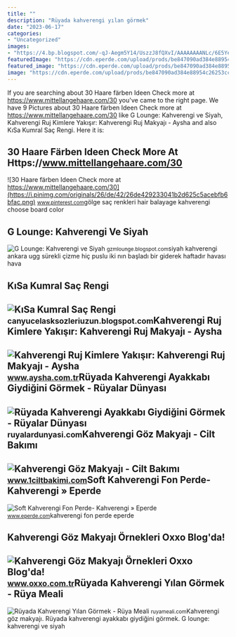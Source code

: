 ```yaml
---
title: ""
description: "Rüyada kahverengi yılan görmek"
date: "2023-06-17"
categories:
- "Uncategorized"
images:
- "https://4.bp.blogspot.com/-qJ-Aegm5Y14/UszzJ8fQXvI/AAAAAAAANLc/6E5Ye0SBsuE/s1600/4.JPG"
featuredImage: "https://cdn.eperde.com/upload/prods/be847090ad384e88954c26253cc49c68.jpg?format=jpeg&amp;width=1024"
featured_image: "https://cdn.eperde.com/upload/prods/be847090ad384e88954c26253cc49c68.jpg?format=jpeg&amp;width=1024"
image: "https://cdn.eperde.com/upload/prods/be847090ad384e88954c26253cc49c68.jpg?format=jpeg&amp;width=1024"
---
```


If you are searching about 30 Haare färben Ideen Check more at https://www.mittellangehaare.com/30 you've came to the right page. We have 9 Pictures about 30 Haare färben Ideen Check more at https://www.mittellangehaare.com/30 like G Lounge: Kahverengi ve Siyah, Kahverengi Ruj Kimlere Yakışır: Kahverengi Ruj Makyajı - Aysha and also KıSa Kumral Saç Rengi. Here it is:

30 Haare Färben Ideen Check More At Https://www.mittellangehaare.com/30
-----------------------------------------------------------------------

 ![30 Haare färben Ideen Check more at https://www.mittellangehaare.com/30](https://i.pinimg.com/originals/26/de/42/26de429233041b2d625c5acebfb6bfac.png) <small>www.pinterest.com</small>gölge saç renkleri hair balayage kahverengi choose board color

G Lounge: Kahverengi Ve Siyah
-----------------------------

 ![G Lounge: Kahverengi ve Siyah](https://4.bp.blogspot.com/-qJ-Aegm5Y14/UszzJ8fQXvI/AAAAAAAANLc/6E5Ye0SBsuE/s1600/4.JPG) <small>gzmlounge.blogspot.com</small>siyah kahverengi ankara ugg sürekli çizme hiç puslu iki nın başladı bir giderek haftadır havası hava

KıSa Kumral Saç Rengi
---------------------

 ![KıSa Kumral Saç Rengi](https://i.pinimg.com/originals/6b/2f/e7/6b2fe7d2f3a31b3c991dc2c510628ffc.jpg) <small>canyucelasksozleriuzun.blogspot.com</small>Kahverengi Ruj Kimlere Yakışır: Kahverengi Ruj Makyajı - Aysha
--------------------------------------------------------------

 ![Kahverengi Ruj Kimlere Yakışır: Kahverengi Ruj Makyajı - Aysha](https://www.aysha.com.tr/wp-content/uploads/2019/05/kahverengi-ruj-kimlere-yakışır.jpg) <small>www.aysha.com.tr</small>Rüyada Kahverengi Ayakkabı Giydiğini Görmek - Rüyalar Dünyası
-------------------------------------------------------------

 ![Rüyada Kahverengi Ayakkabı Giydiğini Görmek - Rüyalar Dünyası](http://ruyalardunyasi.com/wp-content/uploads/2018/11/ruyada-kahverengi-ayakkabi-.jpg) <small>ruyalardunyasi.com</small>Kahverengi Göz Makyajı - Cilt Bakımı
------------------------------------

 ![Kahverengi Göz Makyajı - Cilt Bakımı](https://www.1ciltbakimi.com/wp-content/uploads/2016/12/Kahverengi-Goz-Makyaji.jpg) <small>www.1ciltbakimi.com</small>Soft Kahverengi Fon Perde- Kahverengi » Eperde
----------------------------------------------

 ![Soft Kahverengi Fon Perde- Kahverengi » Eperde](https://cdn.eperde.com/upload/prods/be847090ad384e88954c26253cc49c68.jpg?format=jpeg&width=1024) <small>www.eperde.com</small>kahverengi fon perde eperde

Kahverengi Göz Makyajı Örnekleri Oxxo Blog'da!
----------------------------------------------

 ![Kahverengi Göz Makyajı Örnekleri Oxxo Blog'da!](https://www.oxxo.com.tr/ContentImages/Blog/images/Sağlık-Güzellik/kahverengi_gozler_icin_makyaj_onerileri.jpg) <small>www.oxxo.com.tr</small>Rüyada Kahverengi Yılan Görmek - Rüya Meali
-------------------------------------------

 ![Rüyada Kahverengi Yılan Görmek - Rüya Meali](http://ruyameali.com/wp-content/uploads/2018/07/kahverengi-yilan-gormek-1140x713.jpg) <small>ruyameali.com</small>Kahverengi göz makyajı. Rüyada kahverengi ayakkabı giydiğini görmek. G lounge: kahverengi ve siyah
